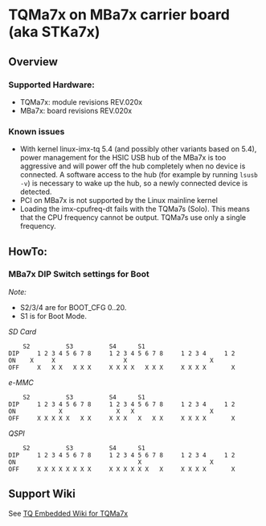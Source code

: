 # TQMa7x on MBa7x carrier board (aka STKa7x)

## Overview

### Supported Hardware:

* TQMa7x: module revisions REV.020x
* MBa7x:  board revisions REV.020x

### Known issues

- With kernel linux-imx-tq 5.4 (and possibly other variants based on 5.4),
power management for the HSIC USB hub of the MBa7x is too aggressive and
will power off the hub completely when no device is connected. A
software access to the hub (for example by running `lsusb -v`) is
necessary to wake up the hub, so a newly connected device is detected.
- PCI on MBa7x is not supported by the Linux mainline kernel
- Loading the imx-cpufreq-dt fails with the TQMa7s (Solo). This means
that the CPU frequency cannot be output. TQMa7s use only a single frequency.

## HowTo:

### MBa7x DIP Switch settings for Boot

_Note:_

* S2/3/4 are for BOOT_CFG 0..20.
* S1 is for Boot Mode.

_SD Card_

```
	S2			S3			S4		S1
DIP 	1 2 3 4 5 6 7 8		1 2 3 4 5 6 7 8		1 2 3 4		1 2
ON 	  X     X      		        X      		       		X  
OFF 	X   X X   X X X		X X X X   X X X		X X X X		  X
```

_e-MMC_

```
	S2			S3			S4		S1
DIP 	1 2 3 4 5 6 7 8		1 2 3 4 5 6 7 8		1 2 3 4		1 2
ON 	          X    		      X   X    		       		X  
OFF 	X X X X X   X X		X X X   X   X X		X X X X		  X
```

_QSPI_

```
	S2			S3			S4		S1
DIP 	1 2 3 4 5 6 7 8		1 2 3 4 5 6 7 8		1 2 3 4		1 2
ON 	               		            X  		       		X  
OFF 	X X X X X X X X		X X X X X X   X		X X X X		  X
```

## Support Wiki

See [TQ Embedded Wiki for TQMa7x](https://support.tq-group.com/en/arm/tqma7x)
